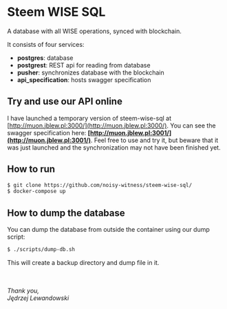# Steem WISE SQL
A database with all WISE operations, synced with blockchain.

It consists of four services: 
- **postgres**: database
- **postgrest**: REST api for reading from database
- **pusher**: synchronizes database with the blockchain
- **api_specification**: hosts swagger specification

## Try and use our API online
I have launched a temporary version of steem-wise-sql at [http://muon.jblew.pl:3000/](http://muon.jblew.pl:3000/). You can see the swagger specification here: **[http://muon.jblew.pl:3001/](http://muon.jblew.pl:3001/)**. Feel free to use and try it, but beware that it was just launched and the synchronization may not have been finished yet.

## How to run

```bash
$ git clone https://github.com/noisy-witness/steem-wise-sql/
$ docker-compose up
```

## How to dump the database

You can dump the database from outside the container using our dump script:

```bash
$ ./scripts/dump-db.sh
```
This will create a backup directory and dump file in it.


<br /><br />
_Thank you,<br />
Jędrzej Lewandowski_
